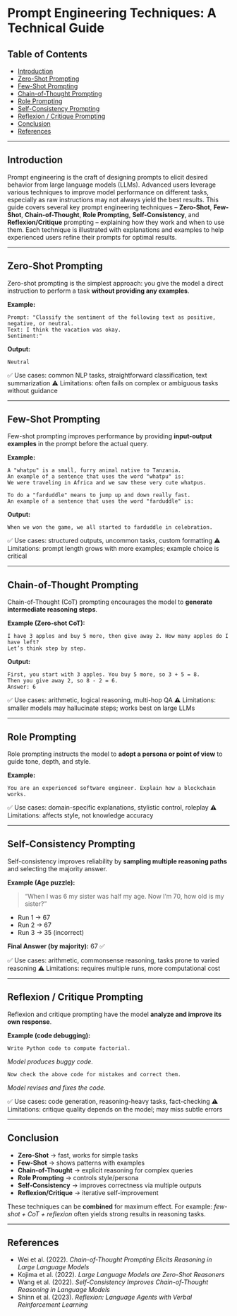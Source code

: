 # Prompt Engineering Techniques: A Technical Guide

## Table of Contents
- [Introduction](#introduction)
- [Zero-Shot Prompting](#zero-shot-prompting)
- [Few-Shot Prompting](#few-shot-prompting)
- [Chain-of-Thought Prompting](#chain-of-thought-prompting)
- [Role Prompting](#role-prompting)
- [Self-Consistency Prompting](#self-consistency-prompting)
- [Reflexion / Critique Prompting](#reflexion--critique-prompting)
- [Conclusion](#conclusion)
- [References](#references)

---

## Introduction
Prompt engineering is the craft of designing prompts to elicit desired behavior from large language models (LLMs). Advanced users leverage various techniques to improve model performance on different tasks, especially as raw instructions may not always yield the best results. This guide covers several key prompt engineering techniques – **Zero-Shot**, **Few-Shot**, **Chain-of-Thought**, **Role Prompting**, **Self-Consistency**, and **Reflexion/Critique** prompting – explaining how they work and when to use them. Each technique is illustrated with explanations and examples to help experienced users refine their prompts for optimal results.

---

## Zero-Shot Prompting
Zero-shot prompting is the simplest approach: you give the model a direct instruction to perform a task **without providing any examples**.  

**Example:**
```text
Prompt: "Classify the sentiment of the following text as positive, negative, or neutral.
Text: I think the vacation was okay.
Sentiment:"
````

**Output:**

```text
Neutral
```

✅ Use cases: common NLP tasks, straightforward classification, text summarization
⚠️ Limitations: often fails on complex or ambiguous tasks without guidance

---

## Few-Shot Prompting

Few-shot prompting improves performance by providing **input-output examples** in the prompt before the actual query.

**Example:**

```text
A "whatpu" is a small, furry animal native to Tanzania.
An example of a sentence that uses the word "whatpu" is:
We were traveling in Africa and we saw these very cute whatpus.

To do a "farduddle" means to jump up and down really fast.
An example of a sentence that uses the word "farduddle" is:
```

**Output:**

```text
When we won the game, we all started to farduddle in celebration.
```

✅ Use cases: structured outputs, uncommon tasks, custom formatting
⚠️ Limitations: prompt length grows with more examples; example choice is critical

---

## Chain-of-Thought Prompting

Chain-of-Thought (CoT) prompting encourages the model to **generate intermediate reasoning steps**.

**Example (Zero-shot CoT):**

```text
I have 3 apples and buy 5 more, then give away 2. How many apples do I have left?
Let’s think step by step.
```

**Output:**

```text
First, you start with 3 apples. You buy 5 more, so 3 + 5 = 8.
Then you give away 2, so 8 - 2 = 6.
Answer: 6
```

✅ Use cases: arithmetic, logical reasoning, multi-hop QA
⚠️ Limitations: smaller models may hallucinate steps; works best on large LLMs

---

## Role Prompting

Role prompting instructs the model to **adopt a persona or point of view** to guide tone, depth, and style.

**Example:**

```text
You are an experienced software engineer. Explain how a blockchain works.
```

✅ Use cases: domain-specific explanations, stylistic control, roleplay
⚠️ Limitations: affects style, not knowledge accuracy

---

## Self-Consistency Prompting

Self-consistency improves reliability by **sampling multiple reasoning paths** and selecting the majority answer.

**Example (Age puzzle):**

> “When I was 6 my sister was half my age. Now I’m 70, how old is my sister?”

* Run 1 → 67
* Run 2 → 67
* Run 3 → 35 (incorrect)

**Final Answer (by majority):** 67 ✅

✅ Use cases: arithmetic, commonsense reasoning, tasks prone to varied reasoning
⚠️ Limitations: requires multiple runs, more computational cost

---

## Reflexion / Critique Prompting

Reflexion and critique prompting have the model **analyze and improve its own response**.

**Example (code debugging):**

```text
Write Python code to compute factorial.
```

*Model produces buggy code.*

```text
Now check the above code for mistakes and correct them.
```

*Model revises and fixes the code.*

✅ Use cases: code generation, reasoning-heavy tasks, fact-checking
⚠️ Limitations: critique quality depends on the model; may miss subtle errors

---

## Conclusion

* **Zero-Shot** → fast, works for simple tasks
* **Few-Shot** → shows patterns with examples
* **Chain-of-Thought** → explicit reasoning for complex queries
* **Role Prompting** → controls style/persona
* **Self-Consistency** → improves correctness via multiple outputs
* **Reflexion/Critique** → iterative self-improvement

These techniques can be **combined** for maximum effect. For example: *few-shot + CoT + reflexion* often yields strong results in reasoning tasks.

---

## References

* Wei et al. (2022). *Chain-of-Thought Prompting Elicits Reasoning in Large Language Models*
* Kojima et al. (2022). *Large Language Models are Zero-Shot Reasoners*
* Wang et al. (2022). *Self-Consistency Improves Chain-of-Thought Reasoning in Language Models*
* Shinn et al. (2023). *Reflexion: Language Agents with Verbal Reinforcement Learning*

